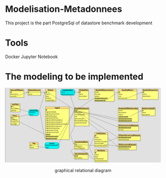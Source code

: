 # Modelisation-Metadonnees
This project is the part PostgreSql of datastore benchmark development


# Tools
Docker
Jupyter Notebook



# The modeling to be implemented
![image](images/schema%20relationnel%20graphique.png)
<p align="center">graphical relational diagram</p>
